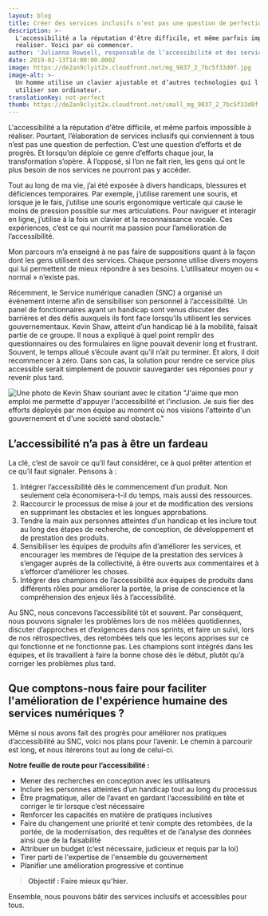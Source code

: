 ```yaml
---
layout: blog
title: Créer des services inclusifs n’est pas une question de perfection
description: >-
  L'accessibilité a la réputation d'être difficile, et même parfois impossible à
  réaliser. Voici par où commencer.
author: 'Julianna Rowsell, responsable de l’accessibilité et des services inclusifs'
date: 2019-02-13T14:00:00.000Z
image: https://de2an9clyit2x.cloudfront.net/mg_9837_2_7bc5f33d0f.jpg
image-alt: >-
  Un homme utilise un clavier ajustable et d’autres technologies qui l’aident à
  utiliser son ordinateur.
translationKey: not-perfect
thumb: https://de2an9clyit2x.cloudfront.net/small_mg_9837_2_7bc5f33d0f.jpg
---
```

L'accessibilité a la réputation d'être difficile, et même parfois impossible à réaliser. Pourtant, l’élaboration de services inclusifs qui conviennent à tous n’est pas une question de perfection. C’est une question d’efforts et de progrès. Et lorsqu’on déploie ce genre d’efforts chaque jour, la transformation s’opère. À l’opposé, si l’on ne fait rien, les gens qui ont le plus besoin de nos services ne pourront pas y accéder.

Tout au long de ma vie, j’ai été exposée à divers handicaps, blessures et déficiences temporaires. Par exemple, j’utilise rarement une souris, et lorsque je le fais, j’utilise une souris ergonomique verticale qui cause le moins de pression possible sur mes articulations. Pour naviguer et interagir en ligne, j’utilise à la fois un clavier et la reconnaissance vocale. Ces expériences, c’est ce qui nourrit ma passion pour l’amélioration de l’accessibilité.

Mon parcours m’a enseigné à ne pas faire de suppositions quant à la façon dont les gens utilisent des services. Chaque personne utilise divers moyens qui lui permettent de mieux répondre à ses besoins. L’utilisateur moyen ou « normal » n’existe pas.

Récemment, le Service numérique canadien (SNC) a organisé un événement interne afin de sensibiliser son personnel à l’accessibilité. Un panel de fonctionnaires ayant un handicap sont venus discuter des barrières et des défis auxquels ils font face lorsqu’ils utilisent les services gouvernementaux. Kevin Shaw, atteint d’un handicap lié à la mobilité, faisait partie de ce groupe. Il nous a expliqué à quel point remplir des questionnaires ou des formulaires en ligne pouvait devenir long et frustrant. Souvent, le temps alloué s’écoule avant qu’il n’ait pu terminer. Et alors, il doit recommencer à zéro. Dans son cas, la solution pour rendre ce service plus accessible serait simplement de pouvoir sauvegarder ses réponses pour y revenir plus tard.

![ Une photo de Kevin Shaw souriant avec le citation "J'aime que mon emploi me permette d'appuyer l'accessibilité et l'inclusion. Je suis fier des efforts déployés par mon équipe au moment où nos visions l'atteinte d'un gouvernement et d'une société sand obstacle."](https://de2an9clyit2x.cloudfront.net/image004_72dc281eb4.jpg)

## L’accessibilité n’a pas à être un fardeau

La clé, c’est de savoir ce qu’il faut considérer, ce à quoi prêter attention et ce qu’il faut signaler. Pensons à :

1. Intégrer l’accessibilité dès le commencement d’un produit. Non seulement cela économisera-t-il du temps, mais aussi des ressources.
2. Raccourcir le processus de mise à jour et de modification des versions en supprimant les obstacles et les longues approbations.
3. Tendre la main aux personnes atteintes d’un handicap et les inclure tout au long des étapes de recherche, de conception, de développement et de prestation des produits.
4. Sensibiliser les équipes de produits afin d’améliorer les services, et encourager les membres de l’équipe de la prestation des services à s’engager auprès de la collectivité, à être ouverts aux commentaires et à s’efforcer d’améliorer les choses.
5. Intégrer des champions de l’accessibilité aux équipes de produits dans différents rôles pour améliorer la portée, la prise de conscience et la compréhension des enjeux liés à l’accessibilité.

Au SNC, nous concevons l’accessibilité tôt et souvent. Par conséquent, nous pouvons signaler les problèmes lors de nos mêlées quotidiennes, discuter d’approches et d’exigences dans nos sprints, et faire un suivi, lors de nos rétrospectives, des retombées tels que les leçons apprises sur ce qui fonctionne et ne fonctionne pas. Les champions sont intégrés dans les équipes, et ils travaillent à faire la bonne chose dès le début, plutôt qu’à corriger les problèmes plus tard.

## Que comptons-nous faire pour faciliter l'amélioration de l'expérience humaine des services numériques ?

Même si nous avons fait des progrès pour améliorer nos pratiques d’accessibilité au SNC, voici nos plans pour l’avenir. Le chemin à parcourir est long, et nous itérerons tout au long de celui-ci.

**Notre feuille de route pour l’accessibilité :**

* Mener des recherches en conception avec les utilisateurs
* Inclure les personnes atteintes d’un handicap tout au long du processus
* Être pragmatique, aller de l’avant en gardant l’accessibilité en tête et corriger le tir lorsque c’est nécessaire
* Renforcer les capacités en matière de pratiques inclusives
* Faire du changement une priorité et tenir compte des retombées, de la portée, de la modernisation, des requêtes et de l’analyse des données ainsi que de la faisabilité
* Attribuer un budget (c’est nécessaire, judicieux et requis par la loi)
* Tirer parti de l'expertise de l'ensemble du gouvernement
* Planifier une amélioration progressive et continue

> **Objectif : Faire mieux qu’hier.**

Ensemble, nous pouvons bâtir des services inclusifs et accessibles pour tous.

